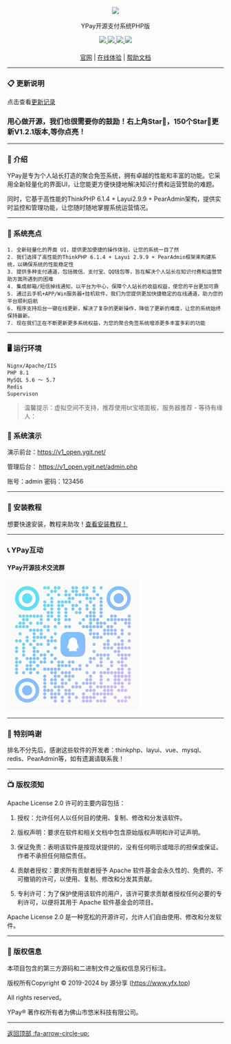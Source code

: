 
<div align="center" >
    <img width="200px" src="https://www.yfx.top/wp-content/uploads/2021/02/1613564243-bf130567ccd7e68.png" />
</div>
<div align="center">

YPay开源支付系统PHP版

</div>

<div align="center" >
    <a href="https://www.yfx.top">
        <img src="https://img.shields.io/badge/YPay-1.2.0-blue.svg" />
    </a>
    <a href="https://www.yfx.top">
        <img src="https://img.shields.io/badge/Licence-Apache2.0-green.svg?style=flat" />
    </a>
    <a href="https://www.yfx.top">
        <img src="https://img.shields.io/badge/PHP-8.1-skin.svg" />
    </a>
    <a href="https://www.yfx.top">
        <img src="https://img.shields.io/badge/MySql-5.6+-red.svg" />
    </a>
</div>

#### 

<div align="center">

[官网](https://www.yfx.top/) |
[在线体验](https://v7.ygit.net/) |
[帮助文档](https://doc.yfx.top/) 

</div>

---

### 📋 更新说明


点击查看<a href="https://doc.yfx.top/48rmwowb2q/gengxinjilu.html" target="_blank">更新记录</a>


### 用心做开源，我们也很需要你的鼓励！右上角Star🌟，150个Star🌟更新V1.2.1版本,等你点亮！

---

### 📝 介绍
YPay是专为个人站长打造的聚合免签系统，拥有卓越的性能和丰富的功能。它采用全新轻量化的界面UI，让您能更方便快捷地解决知识付费和运营赞助的难题。

同时，它基于高性能的ThinkPHP 6.1.4 + Layui2.9.9 + PearAdmin架构，提供实时监控和管理功能，让您随时随地掌握系统运营情况。

---

### 🫧 系统亮点
~~~
1. 全新轻量化的界面 UI，提供更加便捷的操作体验，让您的系统一目了然
2. 我们选择了高性能的ThinkPHP 6.1.4 + Layui 2.9.9 + PearAdmin框架来构建系统，以确保系统的性能稳定性
3. 提供多种支付通道，包括微信、支付宝、QQ钱包等，旨在解决个人站长在知识付费和运营赞助方面所遇到的困难
4. 集成邮箱/短信掉线通知，以平台为中心，保障个人站长的收益权益，使您的平台更加可靠
5. 通过云手机+APP/Win服务器+挂机软件，我们为您提供更加快捷稳定的在线通道，助力您的平台顺利启航
6. 程序支持后台一键在线更新，解决了复杂的更新操作，降低了更新的难度，让您的系统始终保持最新。
7. 现在我们正在不断更新更多系统权益，为您的聚合免签系统增添更多丰富多彩的功能
~~~
---

### 🖥 运行环境

```
Nignx/Apache/IIS
PHP 8.1
MySQL 5.6 ～ 5.7
Redis
Supervison
```


> 温馨提示：虚拟空间不支持，推荐使用bt宝塔面板，服务器推荐 - 等待有缘人：


###  📱 系统演示

演示前台：https://v1_open.ygit.net/

管理后台： https://v1_open.ygit.net/admin.php

账号：admin 密码：123456

---

###  🔐 安装教程

想要快速安装，教程来助攻！<a href="https://doc.yfx.top/48rmwowb2q/xitonganzhuang.html" target="_blank">查看安装教程！</a>

---

###  📞 YPay互动
#### YPay开源技术交流群
![输入图片说明](readme/pic/qrcode.jpg)

---

###  📸 特别鸣谢
排名不分先后，感谢这些软件的开发者：thinkphp、layui、vue、mysql、redis、PearAdmin等，如有遗漏请联系我！

---
###  📺 版权须知

Apache License 2.0 许可的主要内容包括：

1. 授权：允许任何人以任何目的使用、复制、修改和分发该软件。

2. 版权声明：要求在软件和相关文档中包含原始版权声明和许可证声明。

3. 保证免责：表明该软件是按现状提供的，没有任何明示或暗示的担保或保证。作者不承担任何赔偿责任。

4. 贡献者授权：要求所有贡献者授予 Apache 软件基金会永久性的、免费的、不可撤销的许可，以使用、复制、修改和分发其贡献。

5. 专利许可：为了保护使用该软件的用户，该许可要求贡献者授权任何必要的专利许可，以便将其用于 Apache 软件基金会的项目。

Apache License 2.0 是一种宽松的开源许可，允许人们自由使用、修改和分发软件。

---
###  💾 版权信息

本项目包含的第三方源码和二进制文件之版权信息另行标注。

版权所有Copyright © 2019-2024 by 源分享 (https://www.yfx.top)

All rights reserved。

YPay® 著作权所有者为佛山市悠米科技有限公司。



---

[返回顶部 :fa-arrow-circle-up: ](https://gitee.com/umil/ypay)

